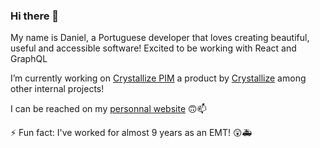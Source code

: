 ### Hi there 👋

My name is Daniel, a Portuguese developer that loves creating beautiful, useful and accessible software! Excited to be working with React and GraphQL

I’m currently working on [Crystallize PIM](https://pim.crystallize.com/) a product by [Crystallize](https://www.crystallize.com) among other internal projects!

I can be reached on my [personnal website](https://www.danielsalvado.com) 🙃📫 

⚡ Fun fact: I've worked for almost 9 years as an EMT! 😲🚑
